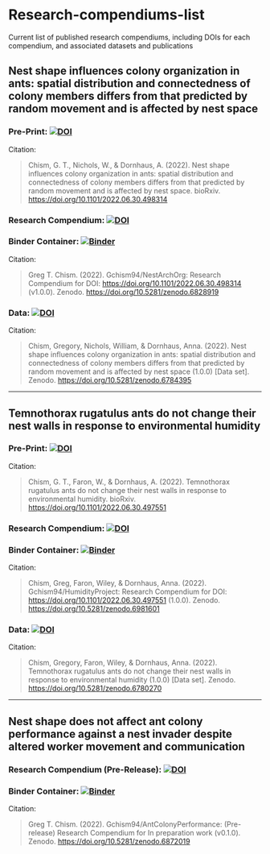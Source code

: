 # Research-compendiums-list
Current list of published research compendiums, including DOIs for each compendium, and associated datasets and publications 

## Nest shape influences colony organization in ants: spatial distribution and connectedness of colony members differs from that predicted by random movement and is affected by nest space

### Pre-Print: [![DOI](https://img.shields.io/badge/DOI-10.1101%2F2022.06.30.498314-blue)](https://www.biorxiv.org/content/10.1101/2022.06.30.498314v1.abstract)

Citation: 
>Chism, G. T., Nichols, W., & Dornhaus, A. (2022). Nest shape influences colony organization in ants: spatial distribution and connectedness of colony members differs from that predicted by random movement and is affected by nest space. bioRxiv. https://doi.org/10.1101/2022.06.30.498314 

### Research Compendium: [![DOI](https://zenodo.org/badge/DOI/10.5281/zenodo.6828919.svg)](https://doi.org/10.5281/zenodo.6828919) 

### Binder Container: [![Binder](https://mybinder.org/badge_logo.svg)](https://mybinder.org/v2/gh/Gchism94/NestArchOrg/main?urlpath=rstudio)

Citation:
> Greg T. Chism. (2022). Gchism94/NestArchOrg: Research Compendium for DOI: https://doi.org/10.1101/2022.06.30.498314 (v1.0.0). Zenodo. https://doi.org/10.5281/zenodo.6828919

### Data: [![DOI](https://zenodo.org/badge/DOI/10.5281/zenodo.6784395.svg)](https://doi.org/10.5281/zenodo.6784395)

Citation: 
> Chism, Gregory, Nichols, William, & Dornhaus, Anna. (2022). Nest shape influences colony organization in ants: spatial distribution and connectedness of colony members differs from that predicted by random movement and is affected by nest space (1.0.0) [Data set]. Zenodo. https://doi.org/10.5281/zenodo.6784395

***

## Temnothorax rugatulus ants do not change their nest walls in response to environmental humidity 

### Pre-Print: [![DOI](https://img.shields.io/badge/DOI-10.1101%2F2022.06.30.497551-blue)](https://www.biorxiv.org/content/10.1101/2022.06.30.497551v1.abstract) 

Citation: 
> Chism, G. T., Faron, W., & Dornhaus, A. (2022). Temnothorax rugatulus ants do not change their nest walls in response to environmental humidity. bioRxiv. https://doi.org/10.1101/2022.06.30.497551 

### Research Compendium: [![DOI](https://zenodo.org/badge/DOI/10.5281/zenodo.6981601.svg)](https://doi.org/10.5281/zenodo.6981601)

### Binder Container: [![Binder](https://mybinder.org/badge_logo.svg)](https://mybinder.org/v2/gh/Gchism94/HumidityProject/main?urlpath=rstudio)

Citation:
> Chism, Greg, Faron, Wiley, & Dornhaus, Anna. (2022). Gchism94/HumidityProject: Research Compendium for DOI: https://doi.org/10.1101/2022.06.30.497551 (1.0.0). Zenodo. https://doi.org/10.5281/zenodo.6981601

### Data: [![DOI](https://zenodo.org/badge/DOI/10.5281/zenodo.6780270.svg)](https://doi.org/10.5281/zenodo.6780270)

Citation: 
> Chism, Gregory, Faron, Wiley, & Dornhaus, Anna. (2022). Temnothorax rugatulus ants do not change their nest walls in response to environmental humidity (1.0.0) [Data set]. Zenodo. https://doi.org/10.5281/zenodo.6780270

***

## Nest shape does not affect ant colony performance against a nest invader despite altered worker movement and communication

### Research Compendium (Pre-Release): [![DOI](https://zenodo.org/badge/DOI/10.5281/zenodo.6872019.svg)](https://doi.org/10.5281/zenodo.6872019)

### Binder Container: [![Binder](https://mybinder.org/badge_logo.svg)](https://mybinder.org/v2/gh/Gchism94/AntColonyPerformance/main?urlpath=rstudio)

Citation: 
> Greg T. Chism. (2022). Gchism94/AntColonyPerformance: (Pre-release) Research Compendium for In preparation work (v0.1.0). Zenodo. https://doi.org/10.5281/zenodo.6872019
